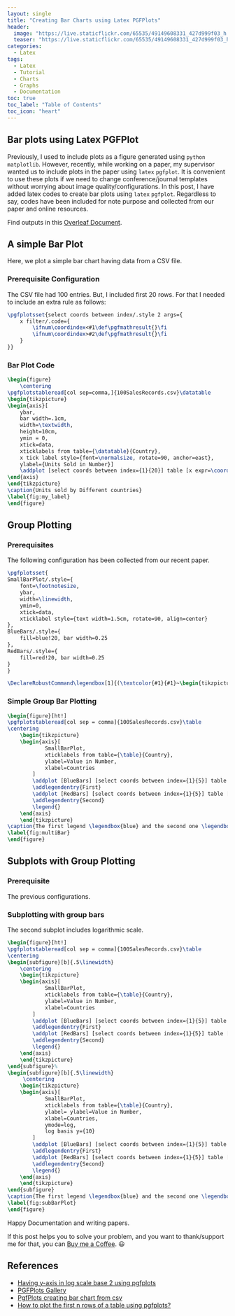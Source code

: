 ```yaml
---
layout: single
title: "Creating Bar Charts using Latex PGFPlots"
header:
  image: "https://live.staticflickr.com/65535/49149608331_427d999f03_h.jpg"
  teaser: "https://live.staticflickr.com/65535/49149608331_427d999f03_h.jpg"
categories:
  - Latex
tags:
  - Latex
  - Tutorial
  - Charts
  - Graphs
  - Documentation
toc: true
toc_label: "Table of Contents"
toc_icon: "heart"
---
```


## Bar plots using Latex PGFPlot

Previously, I used to include plots as a figure generated using `python` `matplotlib`.
However, recently, while working on a paper, my supervisor wanted us to include plots in the paper using `latex` `pgfplot`. It is convenient to use these plots if we need to change conference/journal templates without worrying about image quality/configurations. In this post, I have added latex codes to create bar plots using `latex` `pgfplot`. Regardless to say, codes have been included for note purpose and collected from our paper and online resources.

Find outputs in this [Overleaf Document](https://www.overleaf.com/read/tpmkcgvsnhgg).

## A simple Bar Plot

Here, we plot a simple bar chart having data from a CSV file.

### Prerequisite Configuration

The CSV file had 100 entries. But, I included first 20 rows.
For that I needed to include an extra rule as follows:

```latex
\pgfplotsset{select coords between index/.style 2 args={
    x filter/.code={
        \ifnum\coordindex<#1\def\pgfmathresult{}\fi
        \ifnum\coordindex>#2\def\pgfmathresult{}\fi
    }
}}
```

### Bar Plot Code

```latex
\begin{figure}
    \centering
\pgfplotstableread[col sep=comma,]{100SalesRecords.csv}\datatable
\begin{tikzpicture}
\begin{axis}[
    ybar,
    bar width=.1cm,
    width=\textwidth,
    height=10cm,
    ymin = 0,
    xtick=data,
    xticklabels from table={\datatable}{Country},
    x tick label style={font=\normalsize, rotate=90, anchor=east},
    ylabel={Units Sold in Number}]
    \addplot [select coords between index={1}{20}] table [x expr=\coordindex, y={Units Sold}]{\datatable};
\end{axis}
\end{tikzpicture}
\caption{Units sold by Different countries}
\label{fig:my_label}
\end{figure}
```

## Group Plotting

### Prerequisites

The following configuration has been collected from our recent paper.

```latex
\pgfplotsset{
SmallBarPlot/.style={
    font=\footnotesize,
    ybar,
    width=\linewidth,
    ymin=0,
    xtick=data,
    xticklabel style={text width=1.5cm, rotate=90, align=center}
},
BlueBars/.style={
    fill=blue!20, bar width=0.25
},
RedBars/.style={
    fill=red!20, bar width=0.25
}
}

\DeclareRobustCommand\legendbox[1]{(\textcolor{#1}{#1}~\begin{tikzpicture}[x=0.2cm, y=0.2cm] \draw [color=black, fill=#1!20] (0,0) -- (0,1) -- (0.6,1) -- (0.6,0) -- (0, 0); \end{tikzpicture})}
```

### Simple Group Bar Plotting

```latex
\begin{figure}[ht!]
\pgfplotstableread[col sep = comma]{100SalesRecords.csv}\table
\centering
    \begin{tikzpicture}
    \begin{axis}[
            SmallBarPlot,
            xticklabels from table={\table}{Country},
            ylabel=Value in Number,
            xlabel=Countries
        ]
        \addplot [BlueBars] [select coords between index={1}{5}] table [x expr=\coordindex, y=Units Sold] {\table};
        \addlegendentry{First}
        \addplot [RedBars] [select coords between index={1}{5}] table [x expr=\coordindex, y=Unit Price] {\table};
        \addlegendentry{Second}
        \legend{}
    \end{axis}
    \end{tikzpicture}
\caption{The first legend \legendbox{blue} and the second one \legendbox{red}}
\label{fig:multiBar}
\end{figure}
```

## Subplots with Group Plotting

### Prerequisite

The previous configurations.

### Subplotting with group bars

The second subplot includes logarithmic scale.

```latex
\begin{figure}[ht!]
\pgfplotstableread[col sep = comma]{100SalesRecords.csv}\table
\centering
\begin{subfigure}[b]{.5\linewidth}
    \centering
    \begin{tikzpicture}
    \begin{axis}[
            SmallBarPlot,
            xticklabels from table={\table}{Country},
            ylabel=Value in Number,
            xlabel=Countries
        ]
        \addplot [BlueBars] [select coords between index={1}{5}] table [x expr=\coordindex, y=Units Sold] {\table};
        \addlegendentry{First}
        \addplot [RedBars] [select coords between index={1}{5}] table [x expr=\coordindex, y=Unit Price] {\table};
        \addlegendentry{Second}
        \legend{}
    \end{axis}
    \end{tikzpicture}
\end{subfigure}%
\begin{subfigure}[b]{.5\linewidth}
     \centering
    \begin{tikzpicture}
    \begin{axis}[
            SmallBarPlot,
            xticklabels from table={\table}{Country},
            ylabel= ylabel=Value in Number,
            xlabel=Countries,
            ymode=log,
            log basis y={10}
        ]
        \addplot [BlueBars] [select coords between index={1}{5}] table [x expr=\coordindex, y=Total Revenue] {\table};
        \addlegendentry{First}
        \addplot [RedBars] [select coords between index={1}{5}] table [x expr=\coordindex, y=Total Cost] {\table};
        \addlegendentry{Second}
        \legend{}
    \end{axis}
    \end{tikzpicture}
\end{subfigure}
\caption{The first legend \legendbox{blue} and the second one \legendbox{red}.}
\label{fig:subBarPlot}
\end{figure}
```

Happy Documentation and writing papers.

If this post helps you to solve your problem, and you want to thank/support me for that, you can  [Buy me a Coffee](https://www.buymeacoffee.com/shantoroy). :smiley:

## References

* [Having y-axis in log scale base 2 using pgfplots](https://tex.stackexchange.com/questions/132703/having-y-axis-in-log-scale-base-2-using-pgfplots)
* [PGFPlots Gallery](http://pgfplots.sourceforge.net/gallery.html)
* [PgfPlots creating bar chart from csv](https://tex.stackexchange.com/questions/364076/pgfplots-creating-bar-chart-from-csv)
* [How to plot the first n rows of a table using pgfplots?](https://tex.stackexchange.com/questions/199376/how-to-plot-the-first-n-rows-of-a-table-using-pgfplots)
<!--stackedit_data:
eyJoaXN0b3J5IjpbMzU4NjQ3ODc2XX0=
-->